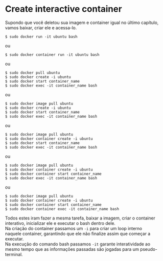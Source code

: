 # Create interactive container
Supondo que você deletou sua imagem e container igual no último capítulo, vamos baixar, criar ele e acessa-lo.  

```shell
$ sudo docker run -it ubuntu bash
```

ou

```shell
$ sudo docker container run -it ubuntu bash
```

ou

```shell
$ sudo docker pull ubuntu
$ sudo docker create -i ubuntu
$ sudo docker start container_name
$ sudo docker exec -it container_name bash
```

ou

```shell
$ sudo docker image pull ubuntu
$ sudo docker create -i ubuntu
$ sudo docker start container_name
$ sudo docker exec -it container_name bash
```

ou

```shell
$ sudo docker image pull ubuntu
$ sudo docker container create -i ubuntu
$ sudo docker start container_name
$ sudo docker exec -it container_name bash
```

ou

```shell
$ sudo docker image pull ubuntu
$ sudo docker container create -i ubuntu
$ sudo docker container start container_name
$ sudo docker exec -it container_name bash
```

ou

```shell
$ sudo docker image pull ubuntu
$ sudo docker container create -i ubuntu
$ sudo docker container start container_name
$ sudo docker container exec -it container_name bash
```

Todos estes iram fazer a mesma tarefa, baixar a imagem, criar o container interativo, inicializar ele e executar o bash dentro dele.  
Na criação do container passamos um `-i` para criar um loop interno naquele container, garantindo que ele não finalize assim que começar a executar.  
Na execução do comando bash passamos `-it` garante interatividade ao mesmo tempo que as informações passadas são jogadas para um pseudo-terminal.  
